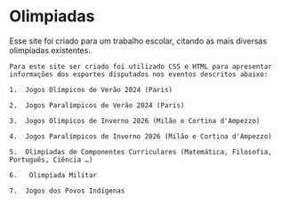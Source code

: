 # Olimpiadas
Esse site foi criado para um trabalho escolar, citando as mais diversas olimpíadas existentes.


    Para este site ser criado foi utilizado CSS e HTML para apresentar 
    informações dos esportes disputados nos eventos descritos abaixo:

    1.  Jogos Olímpicos de Verão 2024 (Paris)

    2.  Jogos Paralímpicos de Verão 2024 (Paris)

    3.  Jogos Olímpicos de Inverno 2026 (Milão e Cortina d'Ampezzo)

    4.  Jogos Paralímpicos de Inverno 2026 (Milão e Cortina d'Ampezzo)

    5.  Olimpíadas de Componentes Curriculares (Matemática, Filosofia, Português, Ciência …)

    6.   Olimpíada Militar

    7.  Jogos dos Povos Indígenas
